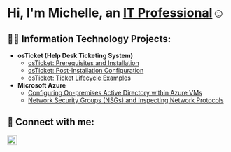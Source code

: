 <h1>Hi, I'm Michelle, an <a href="https://linkedin.com/in/michelle-hernandez-martinez-071499191">IT Professional</a>☺</h1>

<h2>👨‍💻 Information Technology Projects:</h2>

- <b>osTicket (Help Desk Ticketing System)</b>
  - [osTicket: Prerequisites and Installation](https://github.com/michellehernandezm/osticket-prereqs)
  - [osTicket: Post-Installation Configuration](https://github.com/michellehernandezm/post-install-config)
  - [osTicket: Ticket Lifecycle Examples](https://github.com/michellehernandezm/ticket-lifecycle)
- <b>Microsoft Azure</b>
  - [Configuring On-premises Active Directory within Azure VMs](https://github.com/michellehernandezm/configure-ad)
  - [Network Security Groups (NSGs) and Inspecting Network Protocols](https://github.com/michellehernandezm/Network-Security-Groups-NSGs-and-Inspecting-Network-Protocols-Public)



<h2> 🤳 Connect with me:</h2>

[<img align="left" alt="JoshMadakor | LinkedIn" width="22px" src="https://cdn.jsdelivr.net/npm/simple-icons@v3/icons/linkedin.svg" />][linkedin]

[linkedin]: (https://linkedin.com/in/michelle-hernandez-martinez-071499191)/
